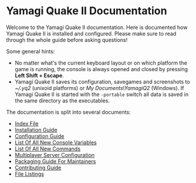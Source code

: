 # Yamagi Quake II Documentation

Welcome to the Yamagi Quake II documentation. Here is documented how
Yamagi Quake II is installed and configured. Please make sure to read
through the whole guide before asking questions!

Some general hints:

* No matter what's the current keyboard layout or on which platform the
  game is running, the console is always opened and closed by pressing
  **Left Shift + Escape**.
* Yamagi Quake II saves its configuration, savegames and screenshots to
  *~/.yq2* (unixoid platforms) or *My Documents\YamagiQ2* (Windows).
  If Yamagi Quake II is started with the `-portable` switch all data is
  saved in the same directory as the executables.

The documentation is split into several documents:

* [Index File](010_index.md)
* [Installation Guide](020_installation.md)
* [Configuration Guide](030_configuration.md)
* [List Of All New Console Variables](040_cvarlist.md)
* [List Of All New Commands](050_commands.md)
* [Multiplayer Server Configuration](060_multiplayer.md)
* [Packaging Guide For Maintainers](070_packaging.md)
* [Contributing Guide](080_contributing.md)
* [File Listings](090_filelists.md)
